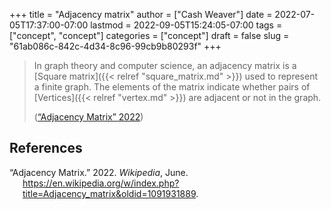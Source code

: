 +++
title = "Adjacency matrix"
author = ["Cash Weaver"]
date = 2022-07-05T17:37:00-07:00
lastmod = 2022-09-05T15:24:05-07:00
tags = ["concept", "concept"]
categories = ["concept"]
draft = false
slug = "61ab086c-842c-4d34-8c96-99cb9b80293f"
+++

> In graph theory and computer science, an adjacency matrix is a [Square matrix]({{< relref "square_matrix.md" >}}) used to represent a finite graph. The elements of the matrix indicate whether pairs of [Vertices]({{< relref "vertex.md" >}}) are adjacent or not in the graph.
>
> (<a href="#citeproc_bib_item_1">“Adjacency Matrix” 2022</a>)

## References

<style>.csl-entry{text-indent: -1.5em; margin-left: 1.5em;}</style><div class="csl-bib-body">
  <div class="csl-entry"><a id="citeproc_bib_item_1"></a>“Adjacency Matrix.” 2022. <i>Wikipedia</i>, June. <a href="https://en.wikipedia.org/w/index.php?title=Adjacency_matrix&oldid=1091931889">https://en.wikipedia.org/w/index.php?title=Adjacency_matrix&#38;oldid=1091931889</a>.</div>
</div>
